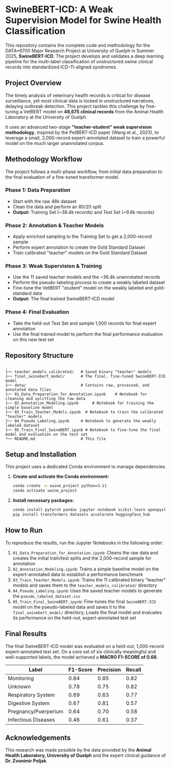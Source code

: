 # SwineBERT-ICD: A Weak Supervision Model for Swine Health Classification

This repository contains the complete code and methodology for the DATA*6700 Major Research Project at University of Guelph in Summer 2025, **SwineBERT-ICD**. The project develops and validates a deep learning pipeline for the multi-label classification of unstructured swine clinical records into standardized ICD-11-aligned syndromes.

## Project Overview

The timely analysis of veterinary health records is critical for disease surveillance, yet most clinical data is locked in unstructured narratives, delaying outbreak detection. This project tackles this challenge by fine-tuning a VetBERT model on **48,675 clinical records** from the Animal Health Laboratory at the University of Guelph. 

It uses an advanced two-stage **"teacher-student" weak supervision methodology**, inspired by the PetBERT-ICD paper (Wang et al., 2023), to leverage a small, 2,000-record expert-annotated dataset to train a powerful model on the much larger unannotated corpus.

## Methodology Workflow

The project follows a multi-phase workflow, from initial data preparation to the final evaluation of a fine-tuned transformer model.

### Phase 1: Data Preparation
- Start with the raw 48k dataset
- Clean the data and perform an 80/20 split
- **Output:** Training Set (~38.4k records) and Test Set (~9.6k records)

### Phase 2: Annotation & Teacher Models
- Apply enriched sampling to the Training Set to get a 2,000-record sample
- Perform expert annotation to create the Gold Standard Dataset
- Train calibrated "teacher" models on the Gold Standard Dataset

### Phase 3: Weak Supervision & Training
- Use the 11 saved teacher models and the ~36.4k unannotated records
- Perform the pseudo-labeling process to create a weakly labeled dataset
- Fine-tune the VetBERT "student" model on the weakly labeled and gold-standard data
- **Output:** The final trained SwineBERT-ICD model

### Phase 4: Final Evaluation
- Take the held-out Test Set and sample 1,000 records for final expert annotation
- Use the final trained model to perform the final performance evaluation on this new test set

## Repository Structure

```
.
├── teacher_models_calibrated/   # Saved binary "teacher" models
├── final_swinebert_model/       # The final, fine-tuned SwineBERT-ICD model
├── data/                        # Contains raw, processed, and annotated data files
├── 01_Data_Preparation_for_Annotation.ipynb    # Notebook for cleaning and splitting the raw data
├── 02_Annotation_Modeling.ipynb      # Notebook for training the simple baseline model
├── 03_Train_Teacher_Models.ipynb  # Notebook to train the calibrated "teacher" models
├── 04_Pseudo_Labeling.ipynb     # Notebook to generate the weakly labeled dataset
├── 05_Train_Final_SwineBERT.ipynb # Notebook to fine-tune the final model and evaluation on the test set
└── README.md                    # This file
```

## Setup and Installation

This project uses a dedicated Conda environment to manage dependencies.

1. **Create and activate the Conda environment:**
   ```bash
   conda create -n swine_project python=3.11
   conda activate swine_project
   ```

2. **Install necessary packages:**
   ```bash
   conda install pytorch pandas jupyter notebook scikit-learn openpyxl -c pytorch -c conda-forge
   pip install transformers datasets accelerate huggingface_hub
   ```

## How to Run

To reproduce the results, run the Jupyter Notebooks in the following order:

1. `01_Data_Preparation_for_Annotation.ipynb`: Cleans the raw data and creates the initial train/test splits and the 2,000-record sample for annotation
2. `02_Annotation_Modeling.ipynb`: Trains a simple baseline model on the expert-annotated data to establish a performance benchmark
3. `03_Train_Teacher_Models.ipynb`: Trains the 11 calibrated binary "teacher" models and saves them to the `teacher_models_calibrated/` directory
4. `04_Pseudo_Labeling.ipynb`: Uses the saved teacher models to generate the `pseudo_labeled_dataset.csv`
5. `05_Train_Final_SwineBERT.ipynb`: Fine-tunes the final `SwineBERT-ICD` model on the pseudo-labeled data and saves it to the `final_swinebert_model/` directory; Loads the final model and evaluates its performance on the held-out, expert-annotated test set

## Final Results

The final SwineBERT-ICD model was evaluated on a held-out, 1,000-record expert-annotated test set. On a core set of six clinically meaningful and well-supported labels, the model achieved a **MACRO F1-SCORE of 0.68**.

| Label                   | F1-Score | Precision | Recall |
|-------------------------|----------|-----------|--------|
| Monitoring              | 0.84     | 0.85      | 0.82   |
| Unknown                 | 0.78     | 0.75      | 0.82   |
| Respiratory System      | 0.69     | 0.63      | 0.77   |
| Digestive System        | 0.67     | 0.81      | 0.57   |
| Pregnancy/Puerperium    | 0.64     | 0.70      | 0.58   |
| Infectious Diseases     | 0.46     | 0.61      | 0.37   |

## Acknowledgements

This research was made possible by the data provided by the **Animal Health Laboratory, University of Guelph** and the expert clinical guidance of **Dr. Zvonimir Poljak**.
